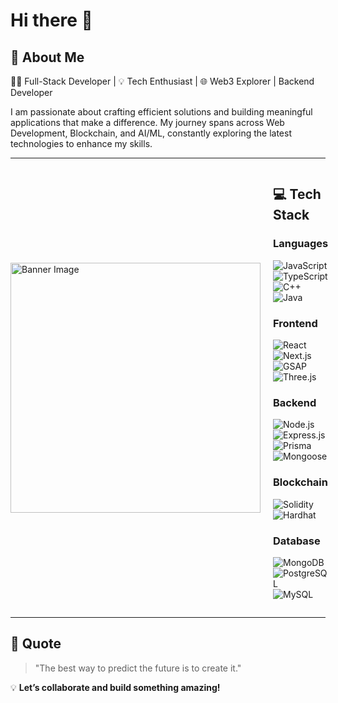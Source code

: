 # Hi there 👋  

## 🚀 About Me  
👨‍💻 Full-Stack Developer | 💡 Tech Enthusiast | 🌐 Web3 Explorer | Backend Developer  

I am passionate about crafting efficient solutions and building meaningful applications that make a difference. My journey spans across Web Development, Blockchain, and AI/ML, constantly exploring the latest technologies to enhance my skills.  

---

<div style="display: flex; align-items: center; justify-content: space-between;">
  <img src="https://github.com/user-attachments/assets/451d995a-27c1-477e-958a-6fa700951bf5" alt="Banner Image" width="400" />
  <div style="margin-left: 20px;">

## 💻 Tech Stack  

### Languages  
![JavaScript](https://img.shields.io/badge/JavaScript-F7DF1E?style=for-the-badge&logo=javascript&logoColor=black)  
![TypeScript](https://img.shields.io/badge/TypeScript-007ACC?style=for-the-badge&logo=typescript&logoColor=white)  
![C++](https://img.shields.io/badge/C%2B%2B-00599C?style=for-the-badge&logo=cplusplus&logoColor=white)  
![Java](https://img.shields.io/badge/Java-007396?style=for-the-badge&logo=java&logoColor=white)  

### Frontend  
![React](https://img.shields.io/badge/React-61DAFB?style=for-the-badge&logo=react&logoColor=black)  
![Next.js](https://img.shields.io/badge/Next.js-000000?style=for-the-badge&logo=nextdotjs&logoColor=white)  
![GSAP](https://img.shields.io/badge/GSAP-88CE02?style=for-the-badge&logo=greensock&logoColor=white)  
![Three.js](https://img.shields.io/badge/Three.js-000000?style=for-the-badge&logo=three.js&logoColor=white)  

### Backend  
![Node.js](https://img.shields.io/badge/Node.js-339933?style=for-the-badge&logo=nodedotjs&logoColor=white)  
![Express.js](https://img.shields.io/badge/Express.js-000000?style=for-the-badge&logo=express&logoColor=white)  
![Prisma](https://img.shields.io/badge/Prisma-2D3748?style=for-the-badge&logo=prisma&logoColor=white)  
![Mongoose](https://img.shields.io/badge/Mongoose-880000?style=for-the-badge&logoColor=white)  

### Blockchain  
![Solidity](https://img.shields.io/badge/Solidity-363636?style=for-the-badge&logo=solidity&logoColor=white)  
![Hardhat](https://img.shields.io/badge/Hardhat-FCC419?style=for-the-badge&logo=hardhat&logoColor=black)  

### Database  
![MongoDB](https://img.shields.io/badge/MongoDB-47A248?style=for-the-badge&logo=mongodb&logoColor=white)  
![PostgreSQL](https://img.shields.io/badge/PostgreSQL-336791?style=for-the-badge&logo=postgresql&logoColor=white)  
![MySQL](https://img.shields.io/badge/MySQL-4479A1?style=for-the-badge&logo=mysql&logoColor=white)  

</div>
</div>

---

## 🌟 Quote  
> "The best way to predict the future is to create it."  

💡 **Let’s collaborate and build something amazing!**
